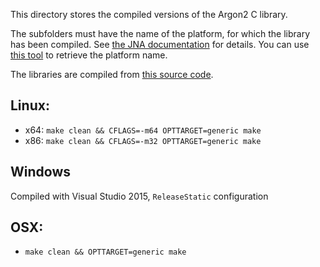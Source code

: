 This directory stores the compiled versions of the Argon2 C library.

The subfolders must have the name of the platform, for which the library has been compiled. See [the JNA documentation](https://java-native-access.github.io/jna/4.5.0/javadoc/com/sun/jna/NativeLibrary.html) for details. You can use [this tool](https://github.com/phxql/jna-info) to retrieve the platform name.

The libraries are compiled from [this source code](https://github.com/P-H-C/phc-winner-argon2/releases/tag/20161029).

## Linux:
* x64: `make clean && CFLAGS=-m64 OPTTARGET=generic make`
* x86: `make clean && CFLAGS=-m32 OPTTARGET=generic make`

## Windows
Compiled with Visual Studio 2015, `ReleaseStatic` configuration

## OSX:
* `make clean && OPTTARGET=generic make`

